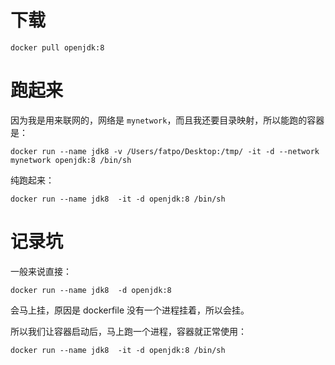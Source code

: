 
# 下载
```text
docker pull openjdk:8
```

# 跑起来
因为我是用来联网的，网络是 `mynetwork`，而且我还要目录映射，所以能跑的容器是：
```text
docker run --name jdk8 -v /Users/fatpo/Desktop:/tmp/ -it -d --network mynetwork openjdk:8 /bin/sh
```
纯跑起来：
```text
docker run --name jdk8  -it -d openjdk:8 /bin/sh
```

# 记录坑
一般来说直接：
```text
docker run --name jdk8  -d openjdk:8
```
会马上挂，原因是 dockerfile 没有一个进程挂着，所以会挂。

所以我们让容器启动后，马上跑一个进程，容器就正常使用：
```text
docker run --name jdk8  -it -d openjdk:8 /bin/sh
```